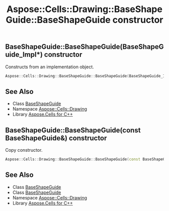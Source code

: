 ﻿---
title: Aspose::Cells::Drawing::BaseShapeGuide::BaseShapeGuide constructor
linktitle: BaseShapeGuide
second_title: Aspose.Cells for C++ API Reference
description: 'Aspose::Cells::Drawing::BaseShapeGuide::BaseShapeGuide constructor. Constructs from an implementation object in C++.'
type: docs
weight: 100
url: /cpp/aspose.cells.drawing/baseshapeguide/baseshapeguide/
---
## BaseShapeGuide::BaseShapeGuide(BaseShapeGuide_Impl*) constructor


Constructs from an implementation object.

```cpp
Aspose::Cells::Drawing::BaseShapeGuide::BaseShapeGuide(BaseShapeGuide_Impl *impl)
```

## See Also

* Class [BaseShapeGuide](../)
* Namespace [Aspose::Cells::Drawing](../../)
* Library [Aspose.Cells for C++](../../../)
## BaseShapeGuide::BaseShapeGuide(const BaseShapeGuide\&) constructor


Copy constructor.

```cpp
Aspose::Cells::Drawing::BaseShapeGuide::BaseShapeGuide(const BaseShapeGuide &src)
```

## See Also

* Class [BaseShapeGuide](../)
* Class [BaseShapeGuide](../)
* Namespace [Aspose::Cells::Drawing](../../)
* Library [Aspose.Cells for C++](../../../)
